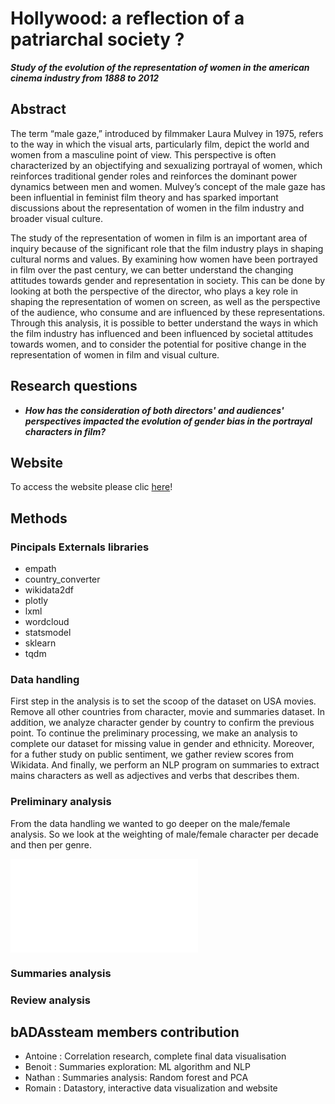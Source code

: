 # Hollywood: a reflection of a patriarchal society ?

___Study of the evolution of the representation of women in the american cinema industry from 1888 to 2012___

## Abstract
The term “male gaze,” introduced by filmmaker Laura Mulvey in 1975, refers to the way in which the visual arts, particularly film, depict the world and women from a masculine point of view. This perspective is often characterized by an objectifying and sexualizing portrayal of women, which reinforces traditional gender roles and reinforces the dominant power dynamics between men and women. Mulvey’s concept of the male gaze has been influential in feminist film theory and has sparked important discussions about the representation of women in the film industry and broader visual culture.

The study of the representation of women in film is an important area of inquiry because of the significant role that the film industry plays in shaping cultural norms and values. By examining how women have been portrayed in film over the past century, we can better understand the changing attitudes towards gender and representation in society. This can be done by looking at both the perspective of the director, who plays a key role in shaping the representation of women on screen, as well as the perspective of the audience, who consume and are influenced by these representations. Through this analysis, it is possible to better understand the ways in which the film industry has influenced and been influenced by societal attitudes towards women, and to consider the potential for positive change in the representation of women in film and visual culture.

## Research questions
* <i><strong>How has the consideration of both directors' and audiences' perspectives impacted the evolution of gender bias in the portrayal characters in film? </strong></i>

## Website
To access the website please clic [here](https://badasteam.github.io/US_Cinema/Datastory)!

## Methods

### Pincipals Externals libraries
* empath
* country_converter
* wikidata2df
* plotly
* lxml
* wordcloud
* statsmodel
* sklearn
* tqdm

### Data handling
First step in the analysis is to set the scoop of the dataset on USA movies. Remove all other countries from character, movie and summaries dataset. In addition, we analyze character gender by country to confirm the previous point. To continue the preliminary processing, we make an analysis to complete our dataset for missing value in gender and ethnicity. Moreover, for a futher study on public sentiment, we gather review scores from Wikidata. And finally, we perform an NLP program on summaries to extract mains characters as well as adjectives and verbs that describes them.

### Preliminary analysis
From the data handling we wanted to go deeper on the male/female analysis. So we look at the weighting of male/female character per decade and then per genre. 

![](./plot/world_map.html)<!--- Weighting decade and genre--->


### Summaries analysis 

### Review analysis

## bADAssteam members contribution
* Antoine : Correlation research, complete final data visualisation
* Benoit : Summaries exploration: ML algorithm and NLP
* Nathan : Summaries analysis: Random forest and PCA
* Romain : Datastory, interactive data visualization and website


<!---
-------------------------------------------------------------------------------------------------------------------------------------------------------------------------------------------------------------------------------------------------------------------------------------------------------------------------------------------------------------------------------------------------------------------------------------------------------------------------------------------------------------------------------------------------------------------------------------------------------------------------------------------------------------------------



ANCIEN README



___Study of the evolution of the representation of women in the american cinema industry from 1888 to 2012___

## Abstract

In 1975, the filmmaker Laura Muley highlighted the underrepresentation of women in film industry and more broadly in visual culture. She introduced the term "male gaze" and allow people to question the place of women in the cinema industry. The American cinema industry played a strong role on the western society and appears as a good area of study to examine how women's representation has changed over the period of nearly a century. It would be interesting to first examine the underlying distinctions between men and women's presence in a movie. Specifically, to investigate the ages of the actors and actresses as well as the roles' percentage of occupations. Then, we will explore the representation of women in front of the camera. In fact, by examining the roles they play, one might gain an understanding of how the director stages them. 

## Research questions

* <i><strong>How has the consideration of both directors' and audiences' perspectives impacted the evolution of gender bias in the portrayal characters in film? </strong></i>

## Proposed additional datasets
## Wikidata


* **Freebase_ID <=> Q-wikidata ID**: USmovies and movies with a freebase_ID were extracted with a SPARQL query. This allows us to obtain a table with a row containing the freebase_ID and the other row with the corresponding Q-ID.

* **Review score**: Review score of a film may been an interesting indicator for data analysis. For this, we search for the US movies that has a freebase_ID and a review score. Then, we also query the website from which the score was coming and the type of review. We chose to keep two differents review score both from [Rotten Tomatoes](https://www.rottentomatoes.com): the tomatometer score and the average review score. The first one is based on press reviews whereas the second is based on the website users.

## Google trends

* **Interest by region**: The relative number of request for the name of the main actors dataset were extracted from Google Trends using the PYTRENDS API. In order to compare all the actors on the same basis and because of the limitations from Google Trens, an iterative process was applied in order to normalize each subset of 5 actors.

* **Most common queries**: As we believe that the queries related to the actors might be interesting to assess how people percieve them, a first reaserch allowed us to gather queries related to "actor" and "actress". This could be used to extend the initial dataframe with the queries related to each movies' main actors.

<p align="center">
  <img src="img/output.png" width="600"/>
</p>
<p align="center">
  <img src="img/output2.png" width="600"/>
</p>


# Methods

### Libraries
* empath
* country_converter
* wikidata2df
* plotly
* lxml
* pytrends
* wordcloud

## Dataset
### *-Movie metadata dataset*
To analyze only the US cinema industry, the first step was to exclude all the non-US movies. Then, we decided to import the available review_score from wikidata. To do so, we create a mapping dataset where each row contains the freebase_ID, the wikidata_ID, the review score and the origin of the review score.\
After opening the dataset, data exploration has been performed. USA is, by far, the country that produces the highest amount of movies.

<p align="center">
  <img src="img/world_map.png" width="600"/>
</p>

### *-Character metadata dataset*
After exploring the dataset, we noticed that some informations were missing or wrong. Some Actor_gender were wrong and the ethnicity columns had just a freebase_Id but not any label. Missing values have been collected from wikidata and implemented in the dataset. The actor age at release has also been corrected, in some cases it was negative. This outlier values have been replaced by the opposite for the negative ones and by NaN for the big ones. Finally the dataset is filtered with only US movies.

### *-Movie summary dataset*
Movie summary dataset represents a great source of data for analyzing the representation of woman in the cinema industry. It has been decided to perform a pronoun analysis on each summary. The pronoun are separated in two categories: male and female. The occurence of each pronoun is counted and added into a dataframe. The principal and secondary characters are also extracted from the summaries. The occurence of the character's name are counted and the most frequent one is considered to be the principal character. The next step is to identify if the actor behind the character is a male or a female and to extract his name.


## Initial analyses

### *-Difference between men and women's place*
 **Step 1**: Investigate the part of women in movies across decades: 
* Evaluation of the mean and standard deviation of percentage of women in each decade
* Linear regression to see the parameters to see the parameters influencing the women part\

**Step 2**: Explore the difference in age between actor and actress:
* Evolution of the mean age across the decades

### *-Representation of women in movies : summary processing*
**Step 1**: Identify the main character and its gender \
**Step 2**: Examine the repartition between male and female principal character and its evolution across the decades \
**Step 3**: Examine how women's roles are qualified in the summaries. Conduct a lexical analysis to see the evolution of the way lexical fields associated with male gaze are used.


# Proposed timeline

* **02.12.22: Homework 2 deadline**
* 05.12.22 : data analysis, extract important features
* 10.12.22 : critic and select reliable results
* 16.12.22 : complete code, appropriate data visualization
* 20.12.22 : complete datastory
* **23.12.22 : Milestone 3 deadline**

# Organization within the team

For milestone 2:
* Antoine : Querying data from Wikidata
* Benoit : Queryring data from Google Trends
* Nathan : Dataset exploration, analyzing movie summaries
* Romain : Dataset exploration, focus on the USA

For milestone 3:
* Antoine : correlation research, complete final data visualisation
* Benoit : Statistical analysis, complete trends and website
* Nathan : Push on lexical analysis combine with trends
* Romain : Datastory, interactive data visualization and website
--->